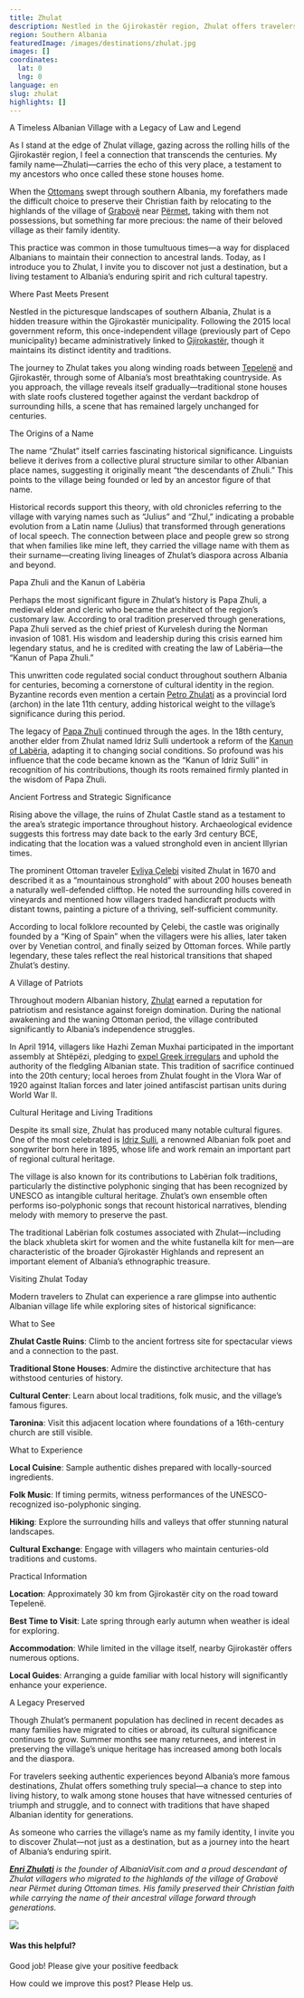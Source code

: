 ```yaml
---
title: Zhulat
description: Nestled in the Gjirokastër region, Zhulat offers travelers a rare glimpse into authentic Albanian village life where Papa Zhuli once created the customary laws that would shape southern Albania for centuries.
region: Southern Albania
featuredImage: /images/destinations/zhulat.jpg
images: []
coordinates:
  lat: 0
  lng: 0
language: en
slug: zhulat
highlights: []
---
```


A Timeless Albanian Village with a Legacy of Law and Legend

As I stand at the edge of Zhulat village, gazing across the rolling hills of the Gjirokastër region, I feel a connection that transcends the centuries. My family name—Zhulati—carries the echo of this very place, a testament to my ancestors who once called these stone houses home.

When the [Ottomans](https://albaniavisit.com/albania-under-ottoman-rule/) swept through southern Albania, my forefathers made the difficult choice to preserve their Christian faith by relocating to the highlands of the village of [Grabovë](https://albaniavisit.com/destinations/grabove/) near [Përmet](https://albaniavisit.com/destinations/permet/), taking with them not possessions, but something far more precious: the name of their beloved village as their family identity.

This practice was common in those tumultuous times—a way for displaced Albanians to maintain their connection to ancestral lands. Today, as I introduce you to Zhulat, I invite you to discover not just a destination, but a living testament to Albania’s enduring spirit and rich cultural tapestry.

Where Past Meets Present

Nestled in the picturesque landscapes of southern Albania, Zhulat is a hidden treasure within the Gjirokastër municipality. Following the 2015 local government reform, this once-independent village (previously part of Cepo municipality) became administratively linked to [Gjirokastër](https://albaniavisit.com/destinations/gjirokaster/), though it maintains its distinct identity and traditions.

The journey to Zhulat takes you along winding roads between [Tepelenë](https://albaniavisit.com/destinations/tepelene/) and Gjirokastër, through some of Albania’s most breathtaking countryside. As you approach, the village reveals itself gradually—traditional stone houses with slate roofs clustered together against the verdant backdrop of surrounding hills, a scene that has remained largely unchanged for centuries.

The Origins of a Name

The name “Zhulat” itself carries fascinating historical significance. Linguists believe it derives from a collective plural structure similar to other Albanian place names, suggesting it originally meant “the descendants of Zhuli.” This points to the village being founded or led by an ancestor figure of that name.

Historical records support this theory, with old chronicles referring to the village with varying names such as “Julius” and “Zhul,” indicating a probable evolution from a Latin name (Julius) that transformed through generations of local speech. The connection between place and people grew so strong that when families like mine left, they carried the village name with them as their surname—creating living lineages of Zhulat’s diaspora across Albania and beyond.

Papa Zhuli and the Kanun of Labëria

Perhaps the most significant figure in Zhulat’s history is Papa Zhuli, a medieval elder and cleric who became the architect of the region’s customary law. According to oral tradition preserved through generations, Papa Zhuli served as the chief priest of Kurvelesh during the Norman invasion of 1081. His wisdom and leadership during this crisis earned him legendary status, and he is credited with creating the law of Labëria—the “Kanun of Papa Zhuli.”

This unwritten code regulated social conduct throughout southern Albania for centuries, becoming a cornerstone of cultural identity in the region. Byzantine records even mention a certain [Petro Zhulati](https://sq.wikipedia.org/wiki/Petro_Zhulati) as a provincial lord (archon) in the late 11th century, adding historical weight to the village’s significance during this period.

The legacy of [Papa Zhuli](https://sq.wikipedia.org/wiki/Papa_Zhuli) continued through the ages. In the 18th century, another elder from Zhulat named Idriz Sulli undertook a reform of the [Kanun of Labëria](https://sq.wikipedia.org/wiki/Kanuni), adapting it to changing social conditions. So profound was his influence that the code became known as the “Kanun of Idriz Sulli” in recognition of his contributions, though its roots remained firmly planted in the wisdom of Papa Zhuli.

Ancient Fortress and Strategic Significance

Rising above the village, the ruins of Zhulat Castle stand as a testament to the area’s strategic importance throughout history. Archaeological evidence suggests this fortress may date back to the early 3rd century BCE, indicating that the location was a valued stronghold even in ancient Illyrian times.

The prominent Ottoman traveler [Evliya Çelebi](https://en.wikipedia.org/wiki/Evliya_%C3%87elebi) visited Zhulat in 1670 and described it as a “mountainous stronghold” with about 200 houses beneath a naturally well-defended clifftop. He noted the surrounding hills covered in vineyards and mentioned how villagers traded handicraft products with distant towns, painting a picture of a thriving, self-sufficient community.

According to local folklore recounted by Çelebi, the castle was originally founded by a “King of Spain” when the villagers were his allies, later taken over by Venetian control, and finally seized by Ottoman forces. While partly legendary, these tales reflect the real historical transitions that shaped Zhulat’s destiny.

A Village of Patriots

Throughout modern Albanian history, [Zhulat](https://en.wikipedia.org/wiki/Zhulat) earned a reputation for patriotism and resistance against foreign domination. During the national awakening and the waning Ottoman period, the village contributed significantly to Albania’s independence struggles.

In April 1914, villagers like Hazhi Zeman Muxhai participated in the important assembly at Shtëpëzi, pledging to [expel Greek irregulars](https://sq.wikipedia.org/wiki/Beteja_e_Qaf%C3%ABs_s%C3%AB_Sk%C3%ABrfic%C3%ABs) and uphold the authority of the fledgling Albanian state. This tradition of sacrifice continued into the 20th century; local heroes from Zhulat fought in the Vlora War of 1920 against Italian forces and later joined antifascist partisan units during World War II.

Cultural Heritage and Living Traditions

Despite its small size, Zhulat has produced many notable cultural figures. One of the most celebrated is [Idriz Sulli](https://sq.wikipedia.org/wiki/Idriz_Suli), a renowned Albanian folk poet and songwriter born here in 1895, whose life and work remain an important part of regional cultural heritage.

The village is also known for its contributions to Labërian folk traditions, particularly the distinctive polyphonic singing that has been recognized by UNESCO as intangible cultural heritage. Zhulat’s own ensemble often performs iso-polyphonic songs that recount historical narratives, blending melody with memory to preserve the past.

The traditional Labërian folk costumes associated with Zhulat—including the black xhubleta skirt for women and the white fustanella kilt for men—are characteristic of the broader Gjirokastër Highlands and represent an important element of Albania’s ethnographic treasure.

Visiting Zhulat Today

Modern travelers to Zhulat can experience a rare glimpse into authentic Albanian village life while exploring sites of historical significance:

What to See

**Zhulat Castle Ruins**: Climb to the ancient fortress site for spectacular views and a connection to the past.

**Traditional Stone Houses**: Admire the distinctive architecture that has withstood centuries of history.

**Cultural Center**: Learn about local traditions, folk music, and the village’s famous figures.

**Taronina**: Visit this adjacent location where foundations of a 16th-century church are still visible.

What to Experience

**Local Cuisine**: Sample authentic dishes prepared with locally-sourced ingredients.

**Folk Music**: If timing permits, witness performances of the UNESCO-recognized iso-polyphonic singing.

**Hiking**: Explore the surrounding hills and valleys that offer stunning natural landscapes.

**Cultural Exchange**: Engage with villagers who maintain centuries-old traditions and customs.

Practical Information

**Location**: Approximately 30 km from Gjirokastër city on the road toward Tepelenë.

**Best Time to Visit**: Late spring through early autumn when weather is ideal for exploring.

**Accommodation**: While limited in the village itself, nearby Gjirokastër offers numerous options.

**Local Guides**: Arranging a guide familiar with local history will significantly enhance your experience.

A Legacy Preserved

Though Zhulat’s permanent population has declined in recent decades as many families have migrated to cities or abroad, its cultural significance continues to grow. Summer months see many returnees, and interest in preserving the village’s unique heritage has increased among both locals and the diaspora.

For travelers seeking authentic experiences beyond Albania’s more famous destinations, Zhulat offers something truly special—a chance to step into living history, to walk among stone houses that have witnessed centuries of triumph and struggle, and to connect with traditions that have shaped Albanian identity for generations.

As someone who carries the village’s name as my family identity, I invite you to discover Zhulat—not just as a destination, but as a journey into the heart of Albania’s enduring spirit.

***[Enri Zhulati](https://albaniavisit.com/about/team/enri/)** is the founder of AlbaniaVisit.com and a proud descendant of Zhulat villagers who migrated to the highlands of the village of Grabovë near Përmet during Ottoman times. His family preserved their Christian faith while carrying the name of their ancestral village forward through generations.*

![](/images/destinations/Zhulati-Crest-1.png)

#### Was this helpful?

 

Good job! Please give your positive feedback

How could we improve this post? Please Help us.